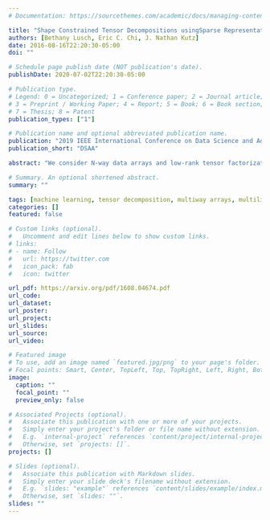 ```yaml
---
# Documentation: https://sourcethemes.com/academic/docs/managing-content/

title: "Shape Constrained Tensor Decompositions usingSparse Representations in Over-Complete Libraries"
authors: [Bethany Lusch, Eric C. Chi, J. Nathan Kutz]
date: 2016-08-16T22:20:30-05:00
doi: ""

# Schedule page publish date (NOT publication's date).
publishDate: 2020-07-02T22:20:30-05:00

# Publication type.
# Legend: 0 = Uncategorized; 1 = Conference paper; 2 = Journal article;
# 3 = Preprint / Working Paper; 4 = Report; 5 = Book; 6 = Book section;
# 7 = Thesis; 8 = Patent
publication_types: ["1"]

# Publication name and optional abbreviated publication name.
publication: "2019 IEEE International Conference on Data Science and Advanced Analytics"
publication_short: "DSAA"

abstract: "We consider N-way data arrays and low-rank tensor factorizations  where  the  time  mode  is  coded  as  a  sparse  linear combination of temporal elements from an over-complete library. Our  method,  Shape  Constrained  Tensor  Decomposition  (SCTD) is based upon the CANDECOMP/PARAFAC (CP) decomposition which   produces r-rank   approximations   of   data   tensors   via outer  products  of  vectors  in  each  dimension  of  the  data.  By constraining  the  vector  in  the  temporal  dimension  to  known analytic  forms  which  are  selected  from  a  large  set  of  candidate functions, more readily interpretable decompositions are achieved and  analytic  time  dependencies  discovered.  The  SCTD  method circumvents  traditional flattening techniques  where  an N-way array  is  reshaped  into  a  matrix  in  order  to  perform  a  singular value  decomposition.  A  clear  advantage  of  the  SCTD  algorithmis  its  ability  to  extract  transient  and  intermittent  phenomena which is often difficult for SVD-based methods. We motivate the SCTD  method  using  several  intuitively  appealing  results  before applying  it  on  a  number  of  high-dimensional,  real-world  datasets  in  order  to  illustrate  the  efficiency  of  the  algorithm  inextracting  interpretable  spatio-temporal  modes.  With  the  rise of  data-driven  discovery  methods,  the  decomposition  proposed provides  a  viable  technique  for  analyzing  multitudes  of  data  in a  more  comprehensible  fashion."

# Summary. An optional shortened abstract.
summary: ""

tags: [machine learning, tensor decomposition, multiway arrays, multilinear algebra, higher-order singular value decomposition (HOSVD), over-complete libraries, sparse regression]
categories: []
featured: false

# Custom links (optional).
#   Uncomment and edit lines below to show custom links.
# links:
# - name: Follow
#   url: https://twitter.com
#   icon_pack: fab
#   icon: twitter

url_pdf: https://arxiv.org/pdf/1608.04674.pdf
url_code:
url_dataset:
url_poster:
url_project:
url_slides:
url_source:
url_video:

# Featured image
# To use, add an image named `featured.jpg/png` to your page's folder. 
# Focal points: Smart, Center, TopLeft, Top, TopRight, Left, Right, BottomLeft, Bottom, BottomRight.
image:
  caption: ""
  focal_point: ""
  preview_only: false

# Associated Projects (optional).
#   Associate this publication with one or more of your projects.
#   Simply enter your project's folder or file name without extension.
#   E.g. `internal-project` references `content/project/internal-project/index.md`.
#   Otherwise, set `projects: []`.
projects: []

# Slides (optional).
#   Associate this publication with Markdown slides.
#   Simply enter your slide deck's filename without extension.
#   E.g. `slides: "example"` references `content/slides/example/index.md`.
#   Otherwise, set `slides: ""`.
slides: ""
---
```

